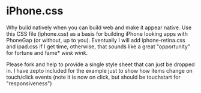 iPhone.css
==========

Why build natively when you can build web and make it appear native. Use this CSS file (iphone.css) as a basis for building iPhone looking apps with PhoneGap (or without, up to you). Eventually I will add iphone-retina.css and ipad.css if I get time, otherwise, that sounds like a great "opportunity" for fortune and fame* *wink wink*. 

Please fork and help to provide a single style sheet that can just be dropped in. I have zepto included for the example just to show how items change on touch/click events (note it is now on click, but should be touchstart for "responsiveness")

<script src="iphone.css">

With <3,

Chris
 
 
 
 
\* I can only promise fame**, not fortune.

** I can't really even promise fame.


License: [WTFPL](http://sam.zoy.org/wtfpl/)